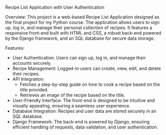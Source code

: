 Recipe List Application with User Authentication

Overview:
  This project is a web-based Recipe List Application designed as the final project for my Python course. The application allows users to sign up, log in, and manage their personal collection of recipes. It features a responsive front-end built with HTML and CSS, a robust back-end powered by the Django framework, and an SQL database for secure data storage.

Features:
 - User Authentication: Users can sign up, log in, and manage their accounts securely.
 - Recipe Management: Logged-in users can create, view, edit, and delete their recipes.
 - API Integration:
      - Fetches a step-by-step guide on how to cook a recipe based on the title provided.
      - Retrieves an image of the recipe based on the title.
 - User-Friendly Interface: The front-end is designed to be intuitive and visually appealing, ensuring a seamless user experience.
 - Database Integration: Recipes and user data are stored securely in an SQL database.
 - Django Framework: The back-end is powered by Django, ensuring efficient handling of requests, data validation, and user authentication.

